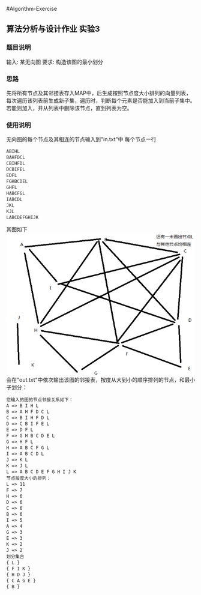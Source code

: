 #Algorithm-Exercise

## 算法分析与设计作业 实验3

### 题目说明
输入: 某无向图
要求: 构造该图的最小划分

### 思路
先将所有节点及其邻接表存入MAP中，后生成按照节点度大小排列的向量列表，每次遍历该列表前生成新子集，遍历时，判断每个元素是否能加入到当前子集中。若能则加入，并从列表中删除该节点，直到列表为空。
### 使用说明
无向图的每个节点及其相连的节点输入到"in.txt"中
每个节点一行

    ABIHL
    BAHFDCL
    CBIHFDL
    DCBIFEL
    EDFL
    FGHBCDEL
    GHFL
    HABCFGL
    IABCDL
    JKL
    KJL
    LABCDEFGHIJK
    
其图如下 ![范例图](https://github.com/banixc/Algorithm-Exercise/raw/master/Exercise%203/G.png)
会在"out.txt"中依次输出该图的邻接表，按度从大到小的顺序排列的节点，和最小子划分：
      
    您输入的图的节点邻接关系如下：
    A => B I H L 
    B => A H F D C L 
    C => B I H F D L 
    D => C B I F E L 
    E => D F L 
    F => G H B C D E L 
    G => H F L 
    H => A B C F G L 
    I => A B C D L 
    J => K L 
    K => J L 
    L => A B C D E F G H I J K 
    节点按度大小的排列：
    L => 11
    F => 7
    H => 6
    D => 6
    C => 6
    B => 6
    I => 5
    A => 4
    G => 3
    E => 3
    K => 2
    J => 2
    划分集合
    { L }
    { F I K }
    { H D J }
    { C A G E }
    { B }

    